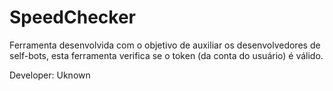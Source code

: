 # SpeedChecker

Ferramenta desenvolvida com o objetivo de auxiliar os desenvolvedores de self-bots, esta ferramenta verifica se o token (da conta do usuário) é válido.


Developer: Uknown
